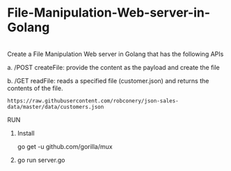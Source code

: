 # File-Manipulation-Web-server-in-Golang

<br>
Create a File Manipulation Web server in Golang that has the following APIs 



   a. /POST createFile: provide the content as the payload and create the file

   b. /GET readFile: reads a specified file (customer.json) and returns the contents of the file.

    https://raw.githubusercontent.com/robconery/json-sales-data/master/data/customers.json

RUN

1. Install

      go get -u github.com/gorilla/mux

2. go run server.go
